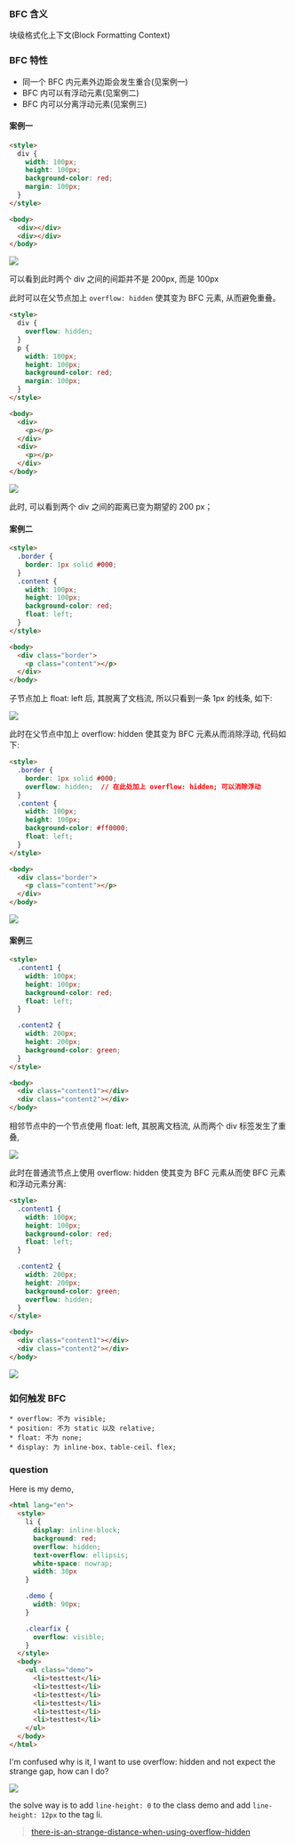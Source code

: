 ### BFC 含义

块级格式化上下文(Block Formatting Context)

### BFC 特性

* 同一个 BFC 内元素外边距会发生重合(见案例一)
* BFC 内可以有浮动元素(见案例二)
* BFC 内可以分离浮动元素(见案例三)

#### 案例一

```html
<style>
  div {
    width: 100px;
    height: 100px;
    background-color: red;
    margin: 100px;
  }
</style>

<body>
  <div></div>
  <div></div>
</body>
```

![](http://with.muyunyun.cn/4e86e658780009017a22bbb025043276.jpg-300)

可以看到此时两个 div 之间的间距并不是 200px, 而是 100px

此时可以在父节点加上 `overflow: hidden` 使其变为 BFC 元素, 从而避免重叠。

```html
<style>
  div {
    overflow: hidden;
  }
  p {
    width: 100px;
    height: 100px;
    background-color: red;
    margin: 100px;
  }
</style>

<body>
  <div>
    <p></p>
  </div>
  <div>
    <p></p>
  </div>
</body>
```

![](http://with.muyunyun.cn/ffa04ee49e9b4d221361929324236c05.jpg-300)

此时, 可以看到两个 div 之间的距离已变为期望的 200 px；

#### 案例二

```html
<style>
  .border {
    border: 1px solid #000;
  }
  .content {
    width: 100px;
    height: 100px;
    background-color: red;
    float: left;
  }
</style>

<body>
  <div class="border">
    <p class="content"></p>
  </div>
</body>
```

子节点加上 float: left 后, 其脱离了文档流, 所以只看到一条 1px 的线条, 如下:

![](http://with.muyunyun.cn/6b657c7f8d985992c97269fb61bb8678.jpg-300)

此时在父节点中加上 overflow: hidden 使其变为 BFC 元素从而消除浮动, 代码如下:

```html
<style>
  .border {
    border: 1px solid #000;
    overflow: hidden;  // 在此处加上 overflow: hidden; 可以消除浮动
  }
  .content {
    width: 100px;
    height: 100px;
    background-color: #ff0000;
    float: left;
  }
</style>

<body>
  <div class="border">
    <p class="content"></p>
  </div>
</body>
```

![](http://with.muyunyun.cn/6bde303c9e6c57a7d1ce73543d4c8dcc.jpg-300)

#### 案例三

```html
<style>
  .content1 {
    width: 100px;
    height: 100px;
    background-color: red;
    float: left;
  }

  .content2 {
    width: 200px;
    height: 200px;
    background-color: green;
  }
</style>

<body>
  <div class="content1"></div>
  <div class="content2"></div>
</body>
```

相邻节点中的一个节点使用 float: left, 其脱离文档流, 从而两个 div 标签发生了重叠,

![](http://with.muyunyun.cn/c7ebcfce5a7c58142fc9004a7d545852.jpg-300)

此时在普通流节点上使用 overflow: hidden 使其变为 BFC 元素从而使 BFC 元素和浮动元素分离:

```html
<style>
  .content1 {
    width: 100px;
    height: 100px;
    background-color: red;
    float: left;
  }

  .content2 {
    width: 200px;
    height: 200px;
    background-color: green;
    overflow: hidden;
  }
</style>

<body>
  <div class="content1"></div>
  <div class="content2"></div>
</body>
```

![](http://with.muyunyun.cn/cb83333e3e31f59d4946e0d3cdd2a56a.jpg-300)

### 如何触发 BFC

```
* overflow: 不为 visible;
* position: 不为 static 以及 relative;
* float: 不为 none;
* display: 为 inline-box、table-ceil、flex;
```

### question

Here is my demo,

```html
<html lang="en">
  <style>
    li {
      display: inline-block;
      background: red;
      overflow: hidden;
      text-overflow: ellipsis;
      white-space: nowrap;
      width: 30px
    }

    .demo {
      width: 90px;
    }

    .clearfix {
      overflow: visible;
    }
  </style>
  <body>
    <ul class="demo">
      <li>testtest</li>
      <li>testtest</li>
      <li>testtest</li>
      <li>testtest</li>
      <li>testtest</li>
      <li>testtest</li>
    </ul>
  </body>
</html>
```

I'm confused why is it, I want to use overflow: hidden and not expect the strange gap, how can I do?

![](http://with.muyunyun.cn/79377b5f34efca7b6574fff146c37f56.jpg)

the solve way is to add `line-height: 0` to the class demo and add `line-height: 12px` to the tag li.

> [there-is-an-strange-distance-when-using-overflow-hidden](https://stackoverflow.com/questions/60482616/there-is-an-strange-distance-when-using-overflow-hidden)